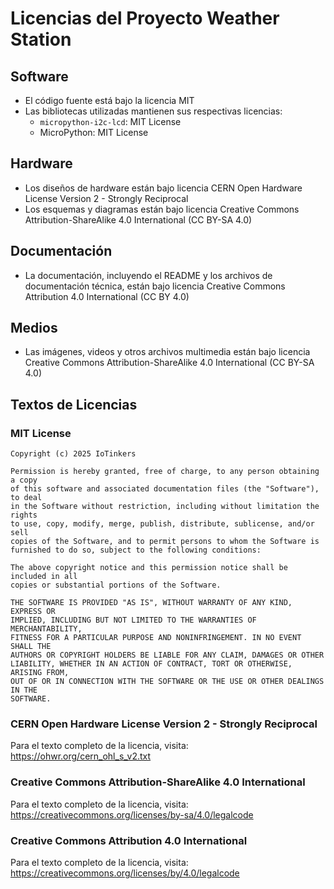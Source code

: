 # Licencias del Proyecto Weather Station

## Software
- El código fuente está bajo la licencia MIT
- Las bibliotecas utilizadas mantienen sus respectivas licencias:
  - `micropython-i2c-lcd`: MIT License
  - MicroPython: MIT License

## Hardware
- Los diseños de hardware están bajo licencia CERN Open Hardware License Version 2 - Strongly Reciprocal
- Los esquemas y diagramas están bajo licencia Creative Commons Attribution-ShareAlike 4.0 International (CC BY-SA 4.0)

## Documentación
- La documentación, incluyendo el README y los archivos de documentación técnica, están bajo licencia Creative Commons Attribution 4.0 International (CC BY 4.0)

## Medios
- Las imágenes, videos y otros archivos multimedia están bajo licencia Creative Commons Attribution-ShareAlike 4.0 International (CC BY-SA 4.0)

## Textos de Licencias

### MIT License
```
Copyright (c) 2025 IoTinkers

Permission is hereby granted, free of charge, to any person obtaining a copy
of this software and associated documentation files (the "Software"), to deal
in the Software without restriction, including without limitation the rights
to use, copy, modify, merge, publish, distribute, sublicense, and/or sell
copies of the Software, and to permit persons to whom the Software is
furnished to do so, subject to the following conditions:

The above copyright notice and this permission notice shall be included in all
copies or substantial portions of the Software.

THE SOFTWARE IS PROVIDED "AS IS", WITHOUT WARRANTY OF ANY KIND, EXPRESS OR
IMPLIED, INCLUDING BUT NOT LIMITED TO THE WARRANTIES OF MERCHANTABILITY,
FITNESS FOR A PARTICULAR PURPOSE AND NONINFRINGEMENT. IN NO EVENT SHALL THE
AUTHORS OR COPYRIGHT HOLDERS BE LIABLE FOR ANY CLAIM, DAMAGES OR OTHER
LIABILITY, WHETHER IN AN ACTION OF CONTRACT, TORT OR OTHERWISE, ARISING FROM,
OUT OF OR IN CONNECTION WITH THE SOFTWARE OR THE USE OR OTHER DEALINGS IN THE
SOFTWARE.
```

### CERN Open Hardware License Version 2 - Strongly Reciprocal
Para el texto completo de la licencia, visita: https://ohwr.org/cern_ohl_s_v2.txt

### Creative Commons Attribution-ShareAlike 4.0 International
Para el texto completo de la licencia, visita: https://creativecommons.org/licenses/by-sa/4.0/legalcode

### Creative Commons Attribution 4.0 International
Para el texto completo de la licencia, visita: https://creativecommons.org/licenses/by/4.0/legalcode
